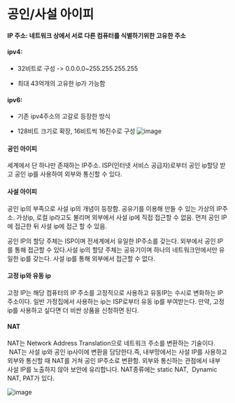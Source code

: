 # 공인/사설 아이피
#### **IP 주소**: 네트워크 상에서 서로 다른 컴퓨터를 식별하기위한 고유한 주소

#### **ipv4:**

- 32비트로 구성 -> 0.0.0.0~255.255.255.255

- 최대 43억개의 고유한 ip가 가능함

#### **ipv6:**

- 기존 ipv4주소의 고갈로 등장한 방식

- 128비트 크기로 확장, 16비트씩 16진수로 구성
![image](https://user-images.githubusercontent.com/52908154/105802364-5813c080-5fde-11eb-8d52-fa992984ed2a.png)

#### **공인 아이피**

세계에서 단 하나만 존재하는 IP주소. ISP(인터넷 서비스 공급자)로부터 공인 ip할당 받고 공인 ip를 사용하여 외부와 통신할 수 있다.

#### **사설 아이피**

공인 ip의 부족으로 사설 ip의 개념이 등장함. 공유기를 이용해 만들 수 있는 가상의 IP주소. 가상ip, 로컬 ip라고도 불리며 외부에서 사설 ip에 직접 접근할 수 없음. 먼저 공인 IP에 접근한 뒤 사설 ip에 접근 할 수 있음. 

공인 IP의 할당 주체는 ISP이며 전세계에서 유일한 IP주소를 갖는다. 외부에서 공인 IP를 통해 접근할 수 있다.사설 ip의 할당 주체는 공유기이며 하나의 네트워크안에서만 유일한 ip를 갖는다. 사설 ip를 통해 외부에서 접근할 수 없다.

#### **고정 ip와 유동 ip**

고정 IP는 해당 컴퓨터의 IP 주소를 고정적으로 사용하고 유동IP는 수시로 변화하는 IP주소이다. 일반 가정집에서 사용하는 ip는 ISP로부터 유동 ip를 부여받는다. 만약, 고정 ip를 사용하고 싶다면 더 비싼 상품을 신청하면 된다.

#### **NAT**

NAT는 Network Address Translation으로 네트워크 주소를 변환하는 기술이다.  NAT는 사설 ip와 공인 ip사이에 변환을 담당한다.즉, 내부망에서는 사설 IP를 사용하고 외부와 통신할 때 NAT를 거쳐 공인 IP주소로 변환함. 외부와 통신하는 관점에서 내부 사설 IP를 노출하지 않아 보안에 유리합니다. NAT종류에는 static NAT,  Dynamic NAT, PAT가 있다.

![image](https://user-images.githubusercontent.com/52908154/105802391-64981900-5fde-11eb-8c27-d0b045321152.png)
